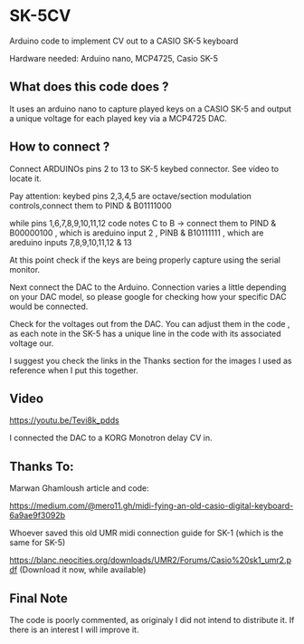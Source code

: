 # SK-5CV
Arduino code to implement CV out to a CASIO SK-5 keyboard

Hardware needed: Arduino nano,  MCP4725, Casio SK-5

## What does this code does ?

It uses an arduino nano to capture played keys on a CASIO SK-5 and output a unique voltage for each played key via a MCP4725 DAC.


## How to connect ?

Connect ARDUINOs pins 2 to 13 to SK-5 keybed connector. See video to locate it.

Pay attention: keybed pins 2,3,4,5 are octave/section modulation controls,connect them to PIND & B01111000

while pins 1,6,7,8,9,10,11,12 code notes C to B -> connect them to PIND & B00000100 , which is areduino input 2 , PINB & B10111111 , which are areduino inputs 7,8,9,10,11,12 & 13

At this point check if the keys are being properly capture using the serial monitor.

Next connect the DAC to the Arduino. Connection varies a little depending on your DAC model, so please google for checking how your specific DAC would be connected.

Check for the voltages out from the DAC. You can adjust them in the code , as each note in the SK-5 has a unique line in the code with its associated voltage our.

I suggest you check the links in the Thanks section for the images I used as reference when I put this together.

## Video 

https://youtu.be/Tevi8k_pdds

I connected the DAC to a KORG Monotron delay CV in.


## Thanks To:

Marwan Ghamloush article and code: 

https://medium.com/@mero11.gh/midi-fying-an-old-casio-digital-keyboard-6a9ae9f3092b

Whoever saved this old UMR midi connection guide for SK-1 (which is the same for SK-5)

https://blanc.neocities.org/downloads/UMR2/Forums/Casio%20sk1_umr2.pdf (Download it now, while available)


## Final Note

The code is poorly commented, as originaly I did not intend to distribute it. If there is an interest I will improve it.
